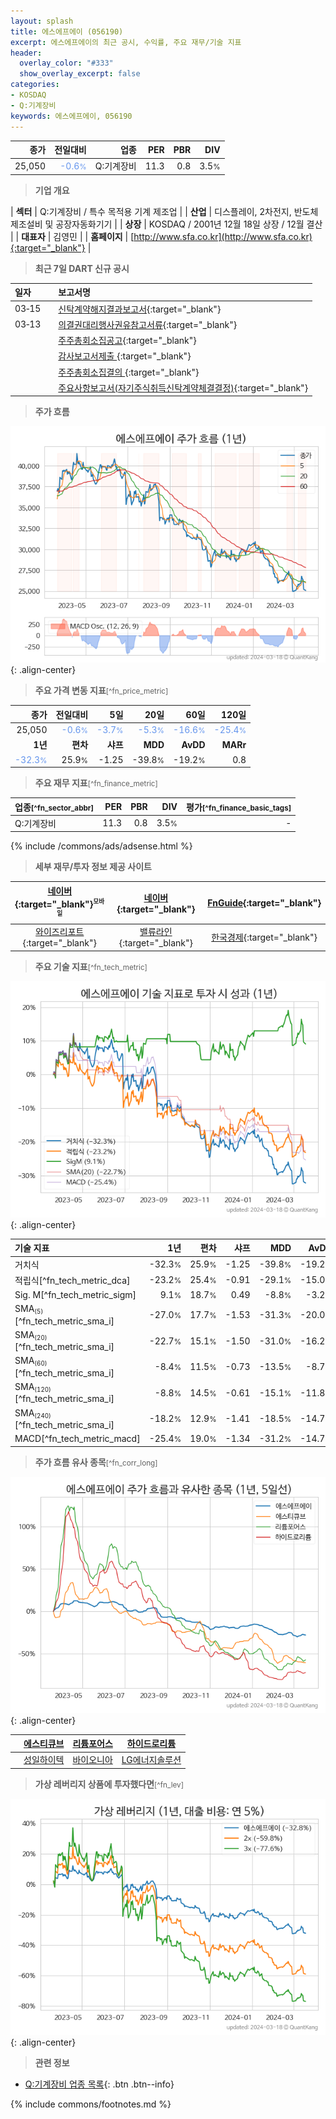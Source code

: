 ```yaml
---
layout: splash
title: 에스에프에이 (056190)
excerpt: 에스에프에이의 최근 공시, 수익률, 주요 재무/기술 지표
header:
  overlay_color: "#333"
  show_overlay_excerpt: false
categories:
- KOSDAQ
- Q:기계장비
keywords: 에스에프에이, 056190
---
```


| **종가** | **전일대비** | **업종** | **PER** | **PBR** | **DIV** |
| -------: | -----------: | -------: | ------: | ------: | ------: |
| 25,050 | <span style="color: cornflowerblue">-0.6<small>%</small></span> | Q:기계장비 | 11.3 | 0.8 | 3.5<small>%</small> |

<!-- more -->


> **기업 개요**<a id="company"></a>

| <span style="white-space:nowrap;">**섹터**</span> | Q:기계장비 / 특수 목적용 기계 제조업 |
| <span style="white-space:nowrap;">**산업**</span> | 디스플레이, 2차전지, 반도체 제조설비 및 공장자동화기기 |
| <span style="white-space:nowrap;">**상장**</span> | KOSDAQ / 2001년 12월 18일 상장 / 12월 결산 |
| <span style="white-space:nowrap;">**대표자**</span> | 김영민 |
| <span style="white-space:nowrap;">**홈페이지**</span> | [http://www.sfa.co.kr](http://www.sfa.co.kr){:target="_blank"} |


> **최근 7일 DART 신규 공시**<a id="dart"></a>

| **일자** |      | **보고서명** |
| :------- | :--- | :----------- |
| 03&#x2011;15 | | [신탁계약해지결과보고서](https://dart.fss.or.kr/dsaf001/main.do?rcpNo=20240315000640){:target="_blank"} |
| 03&#x2011;13 | | [의결권대리행사권유참고서류](https://dart.fss.or.kr/dsaf001/main.do?rcpNo=20240313001492){:target="_blank"} |
|  | | [주주총회소집공고](https://dart.fss.or.kr/dsaf001/main.do?rcpNo=20240313001465){:target="_blank"} |
|  | | [감사보고서제출              ](https://dart.fss.or.kr/dsaf001/main.do?rcpNo=20240313901630){:target="_blank"} |
|  | | [주주총회소집결의              ](https://dart.fss.or.kr/dsaf001/main.do?rcpNo=20240313901688){:target="_blank"} |
|  | | [주요사항보고서(자기주식취득신탁계약체결결정)](https://dart.fss.or.kr/dsaf001/main.do?rcpNo=20240313001060){:target="_blank"} |


> **주가 흐름**<a id="price"></a>

![056190](/stock/images/056190.png){: .align-center}


> **주요 가격 변동 지표**<small>[^fn_price_metric]</small>

| **종가** | **전일대비** | **5일** | **20일** | **60일** | **120일** |
| -------: | -----------: | ------: | -------: | -------: | --------: |
| 25,050 | <span style="color: cornflowerblue">-0.6<small>%</small></span> | <span style="color: cornflowerblue">-3.7<small>%</small></span> | <span style="color: cornflowerblue">-5.3<small>%</small></span> | <span style="color: cornflowerblue">-16.6<small>%</small></span> | <span style="color: cornflowerblue">-25.4<small>%</small></span> |
| **1년** | **편차** | **샤프** | **MDD** | **AvDD** | **MARr** |
| <span style="color: cornflowerblue">-32.3<small>%</small></span> | 25.9<small>%</small> | -1.25 | -39.8<small>%</small> | -19.2<small>%</small> | 0.8 |


> **주요 재무 지표**<small>[^fn_finance_metric]</small>

| **업종**<small>[^fn_sector_abbr]</small> | **PER** | **PBR** | **DIV** | **평가**<small>[^fn_finance_basic_tags]</small> |
| :--------------------------------------- | ------: | ------: | ------: | ----------------------------------------------: |
| Q:기계장비 | 11.3 | 0.8 | 3.5<small>%</small> | - |



{% include /commons/ads/adsense.html %}

> **세부 재무/투자 정보 제공 사이트**

| [네이버](https://m.stock.naver.com/domestic/stock/056190/finance/summary){:target="_blank"}<sup><small>모바일</small></sup> | [네이버](https://finance.naver.com/item/coinfo.naver?code=056190){:target="_blank"} | [FnGuide](https://comp.fnguide.com/SVO2/ASP/SVD_Invest.asp?gicode=A056190&MenuYn=Y){:target="_blank"} |
| :---: | :---: | :---: |
| [와이즈리포트](https://comp.wisereport.co.kr/company/c1040001.aspx?cmp_cd=056190){:target="_blank"} | [밸류라인](https://www.valueline.co.kr/finance/summary/056190){:target="_blank"} | [한국경제](https://markets.hankyung.com/stock/056190/financial-summary){:target="_blank"} |


> **주요 기술 지표**<small>[^fn_tech_metric]</small>


![056190](/stock/images/056190_tech.png){: .align-center}

| **기술 지표** | **1년** | **편차** | **샤프** | **MDD** | **AvDD** |
| :------------ | ------: | -----------: | -------: | ------: | -------: |
| 거치식 | -32.3<small>%</small> | 25.9<small>%</small> | -1.25 | -39.8<small>%</small> | -19.2<small>%</small> |
| 적립식[^fn_tech_metric_dca] | -23.2<small>%</small> | 25.4<small>%</small> | -0.91 | -29.1<small>%</small> | -15.0<small>%</small> |
| Sig. M[^fn_tech_metric_sigm] | 9.1<small>%</small> | 18.7<small>%</small> | 0.49 | -8.8<small>%</small> | -3.2<small>%</small> |
| SMA<small><sub>(5)</sub></small>[^fn_tech_metric_sma_i] | -27.0<small>%</small> | 17.7<small>%</small> | -1.53 | -31.3<small>%</small> | -20.0<small>%</small> |
| SMA<small><sub>(20)</sub></small>[^fn_tech_metric_sma_i] | -22.7<small>%</small> | 15.1<small>%</small> | -1.50 | -31.0<small>%</small> | -16.2<small>%</small> |
| SMA<small><sub>(60)</sub></small>[^fn_tech_metric_sma_i] | -8.4<small>%</small> | 11.5<small>%</small> | -0.73 | -13.5<small>%</small> | -8.7<small>%</small> |
| SMA<small><sub>(120)</sub></small>[^fn_tech_metric_sma_i] | -8.8<small>%</small> | 14.5<small>%</small> | -0.61 | -15.1<small>%</small> | -11.8<small>%</small> |
| SMA<small><sub>(240)</sub></small>[^fn_tech_metric_sma_i] | -18.2<small>%</small> | 12.9<small>%</small> | -1.41 | -18.5<small>%</small> | -14.7<small>%</small> |
| MACD[^fn_tech_metric_macd] | -25.4<small>%</small> | 19.0<small>%</small> | -1.34 | -31.2<small>%</small> | -14.7<small>%</small> |


> **주가 흐름 유사 종목**<a id="corr"></a><small>[^fn_corr_long]</small>

![056190](/stock/images/056190_corr.png){: .align-center}

|       | [에스티큐브](/052020/) | [리튬포어스](/073570/) | [하이드로리튬](/101670/) |
| :---: | :------------------------------------: | :------------------------------------: | :------------------------------------: |
|       | [성일하이텍](/365340/) | [바이오니아](/064550/) | [LG에너지솔루션](/373220/) |


> **가상 레버리지 상품에 투자했다면**<a id="2x"></a><small>[^fn_lev]</small>

![056190](/stock/images/056190_2x.png){: .align-center}


> **관련 정보**

- [Q:기계장비 업종 목록](/stats/sector/kosdaq_업종_기계장비_종목/){: .btn .btn--info}

{% include commons/footnotes.md %}